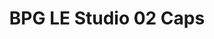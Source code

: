 ---
title: BPG LE Studio 02 Caps
transform: 1
desktop: http://fonts.ge/ka/font/725/BPG-LE-Studio-02-Caps
---